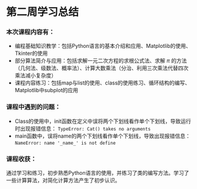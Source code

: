 # 第二周学习总结
### 本次课程内容有：
- 编程基础知识教学：包括Python语言的基本介绍和应用、Matplotlib的使用、Tkinter的使用
- 部分算法简介与应用：包括求解一元二次方程的求根公式法、求解 $\pi$ 的方法（几何法、级数法、概率法）、计算大数乘法（分治、利用三次乘法代替四次乘法减小复杂度）
- 课程内容练习：包括map与list的使用、class的使用练习、循环结构的编写、Matplotlib中subplot的应用

### 课程中遇到的问题：
- Class的使用中，init函数在定义中误将两个下划线看作单个下划线，导致运行时出现报错信息：
	`TypeError: Cat() takes no arguments`
- main函数中，误将name的两个下划线看作单个下划线，导致出现报错信息：
	`NameError: name '_name_' is not define`

### 课程收获：
通过学习和练习，初步熟悉Python语言的使用，并练习了类的编写方法。学习了一些计算算法，对简化计算方法产生了初步认识。


